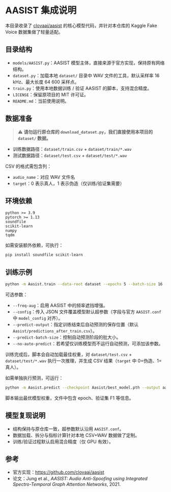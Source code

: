 # AASIST 集成说明

本目录收录了 [clovaai/aasist](https://github.com/clovaai/aasist) 的核心模型代码，并针对本仓库的 Kaggle Fake Voice 数据集做了轻量适配。

## 目录结构

- `models/AASIST.py`：AASIST 模型主体，直接来源于官方实现，保持原有网络结构。
- `dataset.py`：加载本地 `dataset/` 目录中 WAV 文件的工具，默认采样率 16 kHz、最大长度 64 600 采样点。
- `train.py`：使用本地数据训练 / 验证 AASIST 的脚本，支持混合精度。
- `LICENSE`：保留原项目的 MIT 许可证。
- `README.md`：当前使用说明。

## 数据准备

> ⚠️ **请勿运行原仓库的 `download_dataset.py`，我们直接使用本项目的 `dataset/` 数据。**

- 训练数据路径：`dataset/train.csv` + `dataset/train/*.wav`
- 测试数据路径：`dataset/test.csv` + `dataset/test/*.wav`

CSV 的格式需包含列：

- `audio_name`：对应 WAV 文件名
- `target`：0 表示真人，1 表示伪造（仅训练/验证集需要）

## 环境依赖

```text
python >= 3.9
pytorch >= 1.13
soundfile
scikit-learn
numpy
tqdm
```

如需安装额外依赖，可执行：

```bash
pip install soundfile scikit-learn
```

## 训练示例

```bash
python -m Aasist.train --data-root dataset --epochs 5 --batch-size 16 --val-split 0.1 --output best_aasist.pth --predict-output aasist_prediction.csv
```

可选参数：

- `--freq-aug`：启用 AASIST 中的频率遮挡增强。
- `--config`：传入 JSON 文件覆盖模型默认超参数（字段与官方 `AASIST.conf` 中 `model_config` 对齐）。
- `--predict-output`：指定训练结束后自动预测的保存位置（默认 `Aasist/predictions_after_train.csv`）。
- `--predict-batch-size`：控制自动预测阶段的批大小。
- `--no-auto-predict`：若希望仅训练模型而不运行自动预测，可添加该参数。

训练完成后，脚本会自动加载最佳权重，对 `dataset/test.csv` + `dataset/test/*.wav` 执行一次推理，并生成 CSV 结果（`target` 中 0=伪造、1=真人）。

如需单独执行预测，可运行：

```bash
python -m Aasist.predict --checkpoint Aasist/best_model.pth --output aasist_predictions.csv
```

脚本输出最优模型权重，文件中包含 epoch、验证集 F1 等信息。

## 模型复现说明

- 结构保持与原仓库一致，超参数默认沿用 `AASIST.conf`。
- 数据加载、拆分与指标计算针对本地 CSV+WAV 数据做了定制。
- 训练/验证过程默认启用混合精度（仅 GPU 有效）。

## 参考

- 官方实现：<https://github.com/clovaai/aasist>
- 论文：Jung et al., *AASIST: Audio Anti-Spoofing using Integrated Spectro-Temporal Graph Attention Networks*, 2021.
